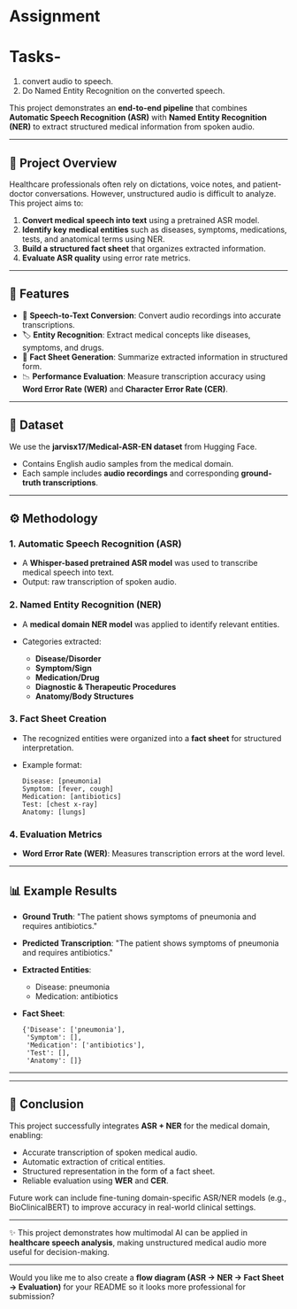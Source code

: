 # Assignment
# Tasks- 
1) convert audio to speech.
2) Do Named Entity Recognition on the converted speech.


This project demonstrates an **end-to-end pipeline** that combines **Automatic Speech Recognition (ASR)** with **Named Entity Recognition (NER)** to extract structured medical information from spoken audio.

---

## 📌 Project Overview

Healthcare professionals often rely on dictations, voice notes, and patient-doctor conversations. However, unstructured audio is difficult to analyze.
This project aims to:

1. **Convert medical speech into text** using a pretrained ASR model.
2. **Identify key medical entities** such as diseases, symptoms, medications, tests, and anatomical terms using NER.
3. **Build a structured fact sheet** that organizes extracted information.
4. **Evaluate ASR quality** using error rate metrics.

---

## 🚀 Features

* 🎤 **Speech-to-Text Conversion**: Convert audio recordings into accurate transcriptions.
* 🏷️ **Entity Recognition**: Extract medical concepts like diseases, symptoms, and drugs.
* 📑 **Fact Sheet Generation**: Summarize extracted information in structured form.
* 📉 **Performance Evaluation**: Measure transcription accuracy using **Word Error Rate (WER)** and **Character Error Rate (CER)**.

---

## 📂 Dataset

We use the **jarvisx17/Medical-ASR-EN dataset** from Hugging Face.

* Contains English audio samples from the medical domain.
* Each sample includes **audio recordings** and corresponding **ground-truth transcriptions**.

---

## ⚙️ Methodology

### 1. Automatic Speech Recognition (ASR)

* A **Whisper-based pretrained ASR model** was used to transcribe medical speech into text.
* Output: raw transcription of spoken audio.

### 2. Named Entity Recognition (NER)

* A **medical domain NER model** was applied to identify relevant entities.
* Categories extracted:

  * **Disease/Disorder**
  * **Symptom/Sign**
  * **Medication/Drug**
  * **Diagnostic & Therapeutic Procedures**
  * **Anatomy/Body Structures**

### 3. Fact Sheet Creation

* The recognized entities were organized into a **fact sheet** for structured interpretation.
* Example format:

  ```
  Disease: [pneumonia]  
  Symptom: [fever, cough]  
  Medication: [antibiotics]  
  Test: [chest x-ray]  
  Anatomy: [lungs]  
  ```

### 4. Evaluation Metrics

* **Word Error Rate (WER)**: Measures transcription errors at the word level.


---

## 📊 Example Results

* **Ground Truth**: "The patient shows symptoms of pneumonia and requires antibiotics."
* **Predicted Transcription**: "The patient shows symptoms of pneumonia and requires antibiotics."
* **Extracted Entities**:

  * Disease: pneumonia
  * Medication: antibiotics
* **Fact Sheet**:

  ```
  {'Disease': ['pneumonia'], 
   'Symptom': [], 
   'Medication': ['antibiotics'], 
   'Test': [], 
   'Anatomy': []}
  ```


---

---

## 📖 Conclusion

This project successfully integrates **ASR + NER** for the medical domain, enabling:

* Accurate transcription of spoken medical audio.
* Automatic extraction of critical entities.
* Structured representation in the form of a fact sheet.
* Reliable evaluation using **WER** and **CER**.

Future work can include fine-tuning domain-specific ASR/NER models (e.g., BioClinicalBERT) to improve accuracy in real-world clinical settings.

---

✨ This project demonstrates how multimodal AI can be applied in **healthcare speech analysis**, making unstructured medical audio more useful for decision-making.

---

Would you like me to also create a **flow diagram (ASR → NER → Fact Sheet → Evaluation)** for your README so it looks more professional for submission?

